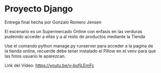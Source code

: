# Proyecto Django

Entrega final hecha por Gonzalo Romero Jensen

El escenario es un Supermercado Online con enfasis en las verduras pudeindo acceder a ellas y a al resto de productos mediante la Tienda

Use el comando python manage.py runserver para acceder a la pagina de la tienda online, recuerde debe tener instalado el Pillow en el venv para que las fotos usuario le aparezcan. 

Link del Video: https://youtu.be/v-bufjLEmFc